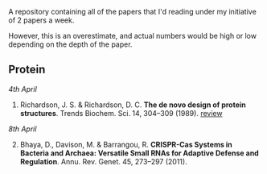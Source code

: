 A repository containing all of the papers that I'd reading under my initiative
of 2 papers a week.

However, this is an overestimate, and actual numbers would be high or low
depending on the depth of the paper.

## Protein

*4th April*

1. Richardson, J. S. & Richardson, D. C. **The de novo design of protein
   structures**. Trends Biochem. Sci. 14, 304–309 (1989). [review](april-15/04-protein-engineering/review.md)

*8th April*

2. Bhaya, D., Davison, M. & Barrangou, R. **CRISPR-Cas Systems in Bacteria and
   Archaea: Versatile Small RNAs for Adaptive Defense and Regulation**. Annu.
   Rev. Genet. 45, 273–297 (2011).

